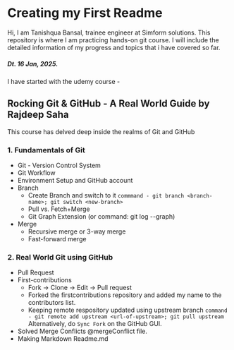 # Creating my First Readme

Hi, I am Tanishqua Bansal, trainee engineer at Simform solutions. This repository is where I am practicing hands-on git course. I will include the detailed information of my progress and topics that i have covered so far.

##### Dt. 16 Jan, 2025.

I have started with the udemy course - 

## Rocking Git & GitHub - A Real World Guide by Rajdeep Saha

This course has delved deep inside the realms of Git and GitHub

### 1. Fundamentals of Git

- Git - Version Control System
- Git Workflow
- Environment Setup and GitHub account
- Branch
    - Create Branch and switch to it
    ```commmand - git branch <branch-name>; git switch <new-branch>```
    - Pull vs. Fetch+Merge
    - Git Graph Extension (or command: git log --graph)
- Merge
    - Recursive merge or 3-way merge
    - Fast-forward merge

### 2. Real World Git using GitHub

- Pull Request
- First-contributions
    - Fork -> Clone -> Edit -> Pull request
    - Forked the firstcontributions repository and added my name to the contributors list.
    - Keeping remote respository updated using upstream branch
        ```command - git remote add upstream <url-of-upstream>; git pull upstream ```
        Alternatively, do ```Sync Fork``` on the GitHub GUI.
- Solved Merge Conflicts @mergeConflict file.
- Making Markdown Readme.md